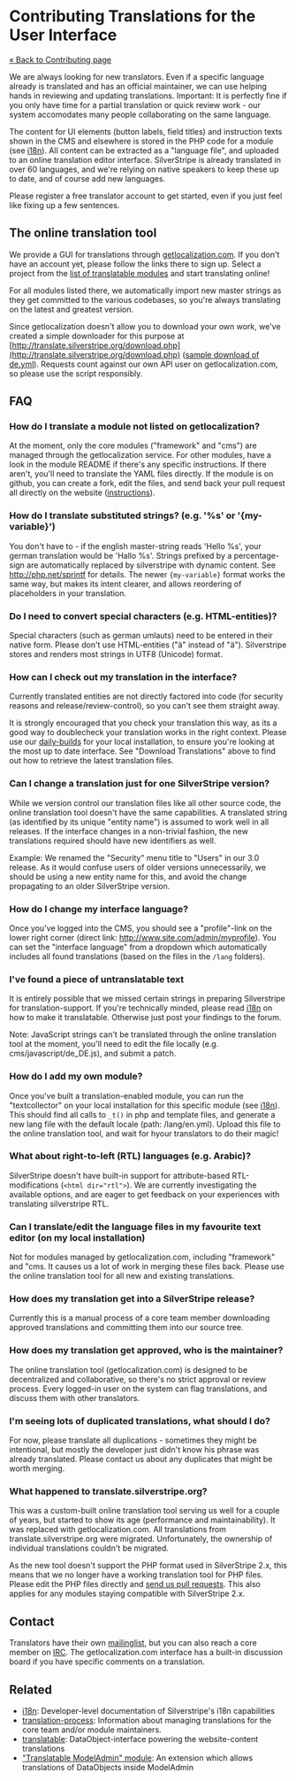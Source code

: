 # Contributing Translations for the User Interface

[« Back to Contributing page](../contributing)

We are always looking for new translators. Even if a specific language already is translated and has an official maintainer, we can use helping hands in reviewing and updating translations. Important: It is perfectly fine if you only have time for a partial translation or quick review work - our system accomodates many people collaborating on the same language.

The content for UI elements (button labels, field titles) and instruction texts shown in the CMS and elsewhere is stored in the PHP code for a module (see [i18n](/topics/i18n)). All content can be extracted as a "language file", and uploaded to an online translation editor interface. SilverStripe is already translated in over 60 languages, and we're relying on native speakers to keep these up to date, and of course add new languages. 

Please register a free translator account to get started, even if you just feel like fixing up a few sentences.

## The online translation tool

We provide a GUI for translations through [getlocalization.com](http://getlocalization.com).  If you don't have an account yet, please follow the links there to sign up.  Select a project from the [list of translatable modules](http://www.getlocalization.com/profile/?username=silverstripe) and start translating online!

For all modules listed there, we automatically import new master strings as they get committed to the various codebases, so you're always translating on the latest and greatest version.

Since getlocalization doesn't allow you to download your own work,
we've created a simple downloader for this purpose at [http://translate.silverstripe.org/download.php](http://translate.silverstripe.org/download.php)
([sample download of de.yml](http://translate.silverstripe.org/download.php?project=silverstripe_cms&locale=de)).
Requests count against our own API user on getlocalization.com, so please use the script responsibly.

## FAQ

### How do I translate a module not listed on getlocalization?

At the moment, only the core modules ("framework" and "cms") are managed through 
the getlocalization service.
For other modules, have a look in the module README if there's any specific instructions.
If there aren't, you'll need to translate the YAML files directly. If the module is on github,
you can create a fork, edit the files, and send back your pull request all directly on
the website ([instructions](https://help.github.com/articles/fork-a-repo)).

### How do I translate substituted strings? (e.g. '%s' or '{my-variable}')

You don't have to - if the english master-string reads 'Hello %s', your german translation would be 'Hallo %s'. Strings prefixed by a percentage-sign are automatically replaced by silverstripe with dynamic content. See http://php.net/sprintf for details. The newer `{my-variable}` format works the same way,
but makes its intent clearer, and allows reordering of placeholders in your translation.

### Do I need to convert special characters (e.g. HTML-entities)?

Special characters (such as german umlauts) need to be entered in their native form. Please don't use HTML-entities ("ä" instead of "ä"). Silverstripe stores and renders most strings in UTF8 (Unicode) format.

### How can I check out my translation in the interface?

Currently translated entities are not directly factored into code (for security reasons and release/review-control), so you can't see them straight away. 

It is strongly encouraged that you check your translation this way, as its a good way to doublecheck your translation works in the right context.
Please use our [daily-builds](http://www.silverstripe.org/daily-builds/) for your local installation, to ensure you're looking at the most up to date interface. See "Download Translations" above
to find out how to retrieve the latest translation files.

### Can I change a translation just for one SilverStripe version?

While we version control our translation files like all other source code,
the online translation tool doesn't have the same capabilities.
A translated string (as identified by its unique "entity name")
is assumed to work well in all releases. If the interface changes
in a non-trivial fashion, the new translations required should
have new identifiers as well.

Example: We renamed the "Security" menu title to "Users"
in our 3.0 release. As it would confuse users of older versions
unnecessarily, we should be using a new entity name for this,
and avoid the change propagating to an older SilverStripe version.

### How do I change my interface language?

Once you've logged into the CMS, you should see a "profile"-link on the lower right corner (direct link: http://www.site.com/admin/myprofile). You can set the "interface language" from a dropdown which automatically includes all found translations (based on the files in the `/lang` folders).

### I've found a piece of untranslatable text

It is entirely possible that we missed certain strings in preparing Silverstripe for translation-support. If you're technically minded, please read [i18n](/topics/i18n) on how to make it translatable. Otherwise just post your findings to the forum.

Note: JavaScript strings can't be translated through the online translation tool at the moment, 
you'll need to edit the file locally (e.g. cms/javascript/de_DE.js), and submit a patch. 

### How do I add my own module?

Once you've built a translation-enabled module, you can run the "textcollector" on your local installation for this specific module (see [i18n](/topics/i18n)). This should find all calls to `_t()` in php and template files, and generate a new lang file with the default locale (path: <mymodule>/lang/en.yml). Upload this file to the 
online translation tool, and wait for hyour translators to do their magic!

### What about right-to-left (RTL) languages (e.g. Arabic)?

SilverStripe doesn't have built-in support for attribute-based RTL-modifications (`<html dir="rtl">`). 
We are currently investigating the available options, and are eager to get feedback on your experiences with translating silverstripe RTL.

### Can I translate/edit the language files in my favourite text editor (on my local installation)

Not for modules managed by getlocalization.com, including "framework" and "cms.
It causes us a lot of work in merging these files back.
Please use the online translation tool for all new and existing translations.

### How does my translation get into a SilverStripe release?

Currently this is a manual process of a core team member downloading approved translations and committing them into our source tree.

### How does my translation get approved, who is the maintainer?

The online translation tool (getlocalization.com) is designed to be decentralized and collaborative,
so there's no strict approval or review process.
Every logged-in user on the system can flag translations,
and discuss them with other translators.

### I'm seeing lots of duplicated translations, what should I do?

For now, please translate all duplications - sometimes they might be intentional, but mostly the developer just didn't know his phrase was already translated. 
Please contact us about any duplicates that might be worth merging.

### What happened to translate.silverstripe.org?

This was a custom-built online translation tool serving us well for a couple of years,
but started to show its age (performance and maintainability). It was replaced
with getlocalization.com. All translations from translate.silverstripe.org were migrated.
Unfortunately, the ownership of individual translations couldn't be migrated.

As the new tool doesn't support the PHP format used in SilverStripe 2.x, 
this means that we no longer have a working translation tool for PHP files.
Please edit the PHP files directly and [send us pull requests](/misc/contributing).
This also applies for any modules staying compatible with SilverStripe 2.x.

## Contact

Translators have their own [mailinglist](https://groups.google.com/forum/#!forum/silverstripe-translators),
but you can also reach a core member on [IRC](http://silverstripe.org/irc).
The getlocalization.com interface has a built-in discussion board if
you have specific comments on a translation.

## Related

 * [i18n](/topics/i18n): Developer-level documentation of Silverstripe's i18n capabilities
 * [translation-process](../translation-process): Information about managing translations for the core team and/or module maintainers.
 * [translatable](https://github.com/silverstripe/silverstripe-translatable): DataObject-interface powering the website-content translations
 * ["Translatable ModelAdmin" module](http://silverstripe.org/translatablemodeladmin-module/): An extension which allows translations of DataObjects inside ModelAdmin
